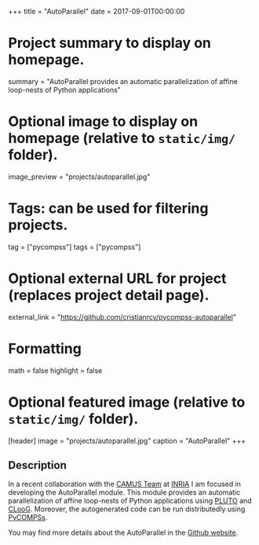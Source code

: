 +++
title = "AutoParallel"
date = 2017-09-01T00:00:00

# Project summary to display on homepage.
summary = "AutoParallel provides an automatic parallelization of affine loop-nests of Python applications"

# Optional image to display on homepage (relative to `static/img/` folder).
image_preview = "projects/autoparallel.jpg"

# Tags: can be used for filtering projects.
tag = ["pycompss"]
tags = ["pycompss"]

# Optional external URL for project (replaces project detail page).
external_link = "https://github.com/cristianrcv/pycompss-autoparallel"

# Formatting
math = false
highlight = false

# Optional featured image (relative to `static/img/` folder).
[header]
image = "projects/autoparallel.jpg"
caption = "AutoParallel"
+++

<h2>Description</h2>

In a recent collaboration with the <a href="https://www.inria.fr/en/teams/camus" target="_blank">CAMUS Team</a> at <a href="https://www.inria.fr/" target="_blank">INRIA</a> I am focused in developing the AutoParallel module. This module provides an automatic parallelization of affine loop-nests of Python applications using <a href="http://pluto-compiler.sourceforge.net/" target="_blank">PLUTO</a> and <a href="http://www.cloog.org/" target="_blank">CLooG</a>. Moreover, the autogenerated code can be run distributedly using <a href="https://www.bsc.es/research-and-development/software-and-apps/software-list/comp-superscalar" target="_blank">PyCOMPSs</a>. 

You may find more details about the AutoParallel in the <a href="https://github.com/cristianrcv/pycompss-autoparallel" target="_blank">Github website</a>.
